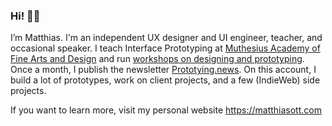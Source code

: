 ### Hi! 👋🤗

I’m Matthias. I'm an independent UX designer and UI engineer, teacher, and occasional speaker. I teach Interface Prototyping at [Muthesius Academy of Fine Arts and Design](https://github.com/muthesius) and run [workshops on designing and prototyping](https://matthiasott.com/workshops). Once a month, I publish the newsletter [Prototying.news](https://prototyping.news/). On this account, I build a lot of prototypes, work on client projects, and a few (IndieWeb) side projects.

If you want to learn more, visit my personal website https://matthiasott.com

<!--
**matthiasott/matthiasott** is a ✨ _special_ ✨ repository because its `README.md` (this file) appears on your GitHub profile.

Here are some ideas to get you started:

- 🔭 I’m currently working on ...
- 🌱 I’m currently learning ...
- 👯 I’m looking to collaborate on ...
- 🤔 I’m looking for help with ...
- 💬 Ask me about ...
- 📫 How to reach me: ...
- 😄 Pronouns: ...
- ⚡ Fun fact: ...
-->
